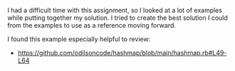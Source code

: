 I had a difficult time with this assignment, so I looked at a lot of examples while putting together my solution. I tried to create the best solution I could from the examples to use as a reference moving forward.

I found this example especially helpful to review:
- https://github.com/odilsoncode/hashmap/blob/main/hashmap.rb#L49-L64
